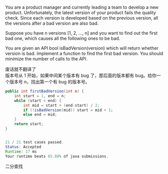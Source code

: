 You are a product manager and currently leading a team to develop a new product. Unfortunately, the latest version of your product fails the quality check. Since each version is developed based on the previous version, all the versions after a bad version are also bad.

Suppose you have n versions [1, 2, ..., n] and you want to find out the first bad one, which causes all the following ones to be bad.

You are given an API bool isBadVersion(version) which will return whether version is bad. Implement a function to find the first bad version. You should minimize the number of calls to the API.

废话就不翻译了  
版本号从 1 开始，如果中间某个版本有 bug 了，那后面的版本都有 bug。给你一个版本号 n，找出第一个有 bug 的版本号。

```java
public int firstBadVersion(int n) {
    int start = 1, end = n;
    while (start < end) {
        int mid = start + (end-start) / 2;
        if (!isBadVersion(mid)) start = mid + 1;
        else end = mid;            
    }        
    return start;
}


21 / 21 test cases passed.
Status: Accepted
Runtime: 17 ms
Your runtime beats 65.88% of java submissions.
```
二分查找
